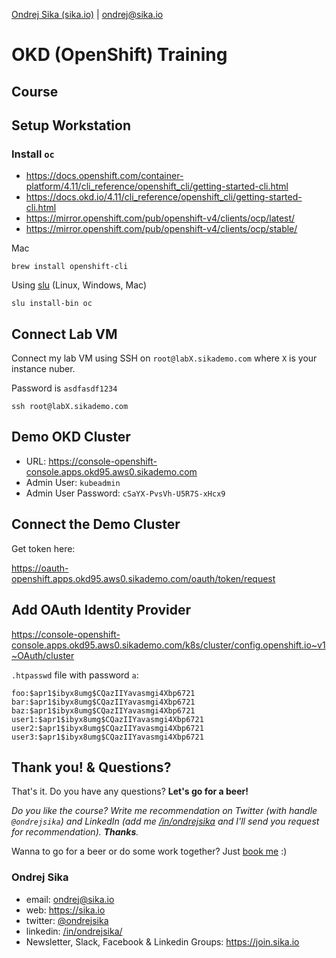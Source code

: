 [Ondrej Sika (sika.io)](https://sika.io) | <ondrej@sika.io>

# OKD (OpenShift) Training

## Course

## Setup Workstation

### Install `oc`

- https://docs.openshift.com/container-platform/4.11/cli_reference/openshift_cli/getting-started-cli.html
- https://docs.okd.io/4.11/cli_reference/openshift_cli/getting-started-cli.html
- https://mirror.openshift.com/pub/openshift-v4/clients/ocp/latest/
- https://mirror.openshift.com/pub/openshift-v4/clients/ocp/stable/

Mac

```
brew install openshift-cli
```

Using [slu](https://github.com/sikalabs/slu) (Linux, Windows, Mac)

```
slu install-bin oc
```

## Connect Lab VM

Connect my lab VM using SSH on `root@labX.sikademo.com` where `X` is your instance nuber.

Password is `asdfasdf1234`

```
ssh root@labX.sikademo.com
```

## Demo OKD Cluster

- URL: https://console-openshift-console.apps.okd95.aws0.sikademo.com
- Admin User: `kubeadmin`
- Admin User Password: `cSaYX-PvsVh-U5R7S-xHcx9`

## Connect the Demo Cluster

Get token here:

https://oauth-openshift.apps.okd95.aws0.sikademo.com/oauth/token/request

## Add OAuth Identity Provider

https://console-openshift-console.apps.okd95.aws0.sikademo.com/k8s/cluster/config.openshift.io~v1~OAuth/cluster

`.htpasswd` file with password `a`:

```htpasswd
foo:$apr1$ibyx8umg$CQazIIYavasmgi4Xbp6721
bar:$apr1$ibyx8umg$CQazIIYavasmgi4Xbp6721
baz:$apr1$ibyx8umg$CQazIIYavasmgi4Xbp6721
user1:$apr1$ibyx8umg$CQazIIYavasmgi4Xbp6721
user2:$apr1$ibyx8umg$CQazIIYavasmgi4Xbp6721
user3:$apr1$ibyx8umg$CQazIIYavasmgi4Xbp6721
```

## Thank you! & Questions?

That's it. Do you have any questions? **Let's go for a beer!**

_Do you like the course? Write me recommendation on Twitter (with handle `@ondrejsika`) and LinkedIn (add me [/in/ondrejsika](https://www.linkedin.com/in/ondrejsika/) and I'll send you request for recommendation). **Thanks**._

Wanna to go for a beer or do some work together? Just [book me](https://book-me.sika.io) :)

### Ondrej Sika

- email: <ondrej@sika.io>
- web: <https://sika.io>
- twitter: [@ondrejsika](https://twitter.com/ondrejsika)
- linkedin: [/in/ondrejsika/](https://linkedin.com/in/ondrejsika/)
- Newsletter, Slack, Facebook & Linkedin Groups: <https://join.sika.io>
